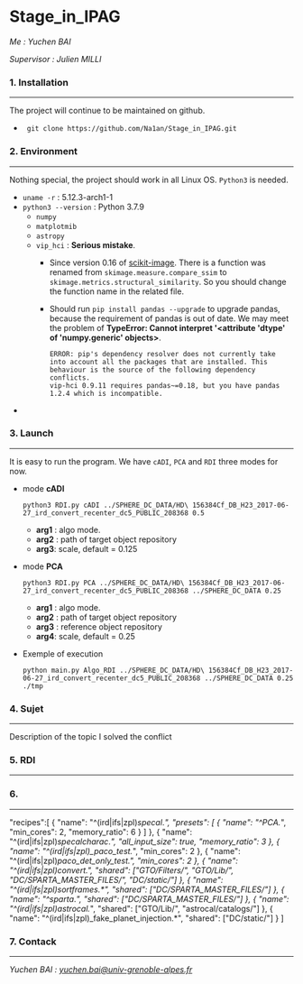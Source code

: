 # Stage_in_IPAG

*Me : Yuchen BAI*

*Supervisor : Julien MILLI*

### 1. Installation

---------

The project will continue to be maintained on github.

* ``` git clone https://github.com/Na1an/Stage_in_IPAG.git```

### 2. Environment

----------

Nothing special, the project should work in all Linux OS. ```Python3``` is needed.

* ```uname -r``` : 5.12.3-arch1-1
* ```python3 --version``` : Python 3.7.9
  * ```numpy```
  * ```matplotmib```
  * ```astropy```
  * ```vip_hci``` : **Serious mistake**. 
    * Since version 0.16 of [scikit-image](https://scikit-image.org/). There is a function was renamed from `skimage.measure.compare_ssim` to `skimage.metrics.structural_similarity`. So you should change the function name in the related file. 
    
    * Should run ```pip install pandas --upgrade``` to upgrade pandas, because the requirement of pandas is out of date. We may meet the problem of **TypeError: Cannot interpret '<attribute 'dtype' of 'numpy.generic' objects>**. 
    
      ```
      ERROR: pip's dependency resolver does not currently take into account all the packages that are installed. This behaviour is the source of the following dependency conflicts.
      vip-hci 0.9.11 requires pandas~=0.18, but you have pandas 1.2.4 which is incompatible.
      ```
* 

### 3. Launch

--------

It is easy to run the program. We have ```cADI```, ```PCA``` and ```RDI``` three modes for now.

* mode **cADI**

  ```
  python3 RDI.py cADI ../SPHERE_DC_DATA/HD\ 156384Cf_DB_H23_2017-06-27_ird_convert_recenter_dc5_PUBLIC_208368 0.5
  ```

  * **arg1** : algo mode. 
  * **arg2** : path of target object repository
  * **arg3**: scale, default = 0.125

* mode **PCA** 

  ```
  python3 RDI.py PCA ../SPHERE_DC_DATA/HD\ 156384Cf_DB_H23_2017-06-27_ird_convert_recenter_dc5_PUBLIC_208368 ../SPHERE_DC_DATA 0.25
  ```

  * **arg1** : algo mode. 
  * **arg2** : path of target object repository
  * **arg3** : reference object repository
  * **arg4**: scale, default = 0.25

* Exemple of execution

  ```
  python main.py Algo_RDI ../SPHERE_DC_DATA/HD\ 156384Cf_DB_H23_2017-06-27_ird_convert_recenter_dc5_PUBLIC_208368 ../SPHERE_DC_DATA 0.25 ./tmp                                                                                                 
  ```

  


### 4. Sujet

--------
Description of the topic
I solved the conflict


### 5. RDI

-------



### 6. 

-------

"recipes":[ { "name": "^(ird|ifs|zpl)_specal_.*", "presets": [ { "name": "^PCA.*", "min_cores": 2, "memory_ratio": 6 } ] }, { "name": "^(ird|ifs|zpl)_specalcharac_.*", "all_input_size": true, "memory_ratio": 3 }, { "name": "^(ird|ifs|zpl)_paco_test.*", "min_cores": 2 }, { "name": "^(ird|ifs|zpl)_paco_det_only_test.*", "min_cores": 2 }, { "name": "^(ird|ifs|zpl)_convert_.*", "shared": ["GTO/Filters/", "GTO/Lib/", "DC/SPARTA_MASTER_FILES/", "DC/static/"] }, { "name": "^(ird|ifs|zpl)_sortframes_.*", "shared": ["DC/SPARTA_MASTER_FILES/"] }, { "name": "^sparta_.*", "shared": ["DC/SPARTA_MASTER_FILES/"] }, { "name": "^(ird|ifs|zpl)_astrocal_.*", "shared": ["GTO/Lib/", "astrocal/catalogs/"] }, { "name": "^(ird|ifs|zpl)_fake_planet_injection.*", "shared": ["DC/static/"] } ] 

### 7. Contack

--------

*Yuchen BAI : yuchen.bai@univ-grenoble-alpes.fr* 